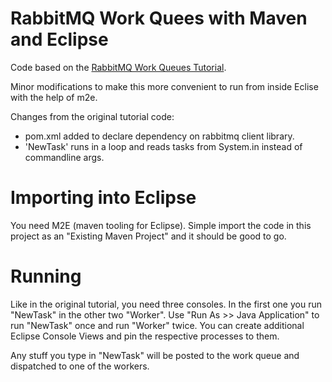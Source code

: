 RabbitMQ Work Quees with Maven and Eclipse
==========================================

Code based on the [RabbitMQ Work Queues Tutorial](http://www.rabbitmq.com/tutorials/tutorial-two-java.html).

Minor modifications to make this more convenient to run from inside Eclise with the help of m2e.

Changes from the original tutorial code:

  - pom.xml added to declare dependency on rabbitmq client library.
  - 'NewTask' runs in a loop and reads tasks from System.in instead of commandline args.

Importing into Eclipse
======================

You need M2E (maven tooling for Eclipse). Simple import the code in this project as an "Existing Maven Project" and it should be good to go.

Running
=======

Like in the original tutorial, you need three consoles. In the first one you run
"NewTask" in the other two "Worker". Use "Run As >> Java Application" to run "NewTask" once and
run "Worker" twice. You can create additional Eclipse Console Views and pin the respective processes
to them.

Any stuff you type in "NewTask" will be posted to the work queue and dispatched to one of the workers.
